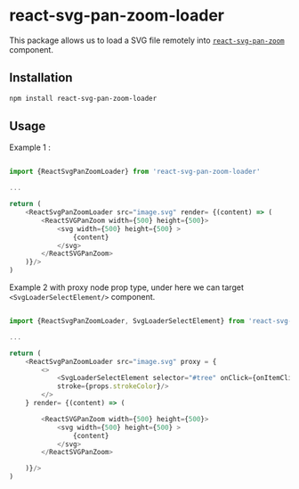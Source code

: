 # react-svg-pan-zoom-loader

This package allows us to load a SVG file remotely into [`react-svg-pan-zoom`](https://github.com/chrvadala/react-svg-pan-zoom)  component. 

## Installation
```sh
npm install react-svg-pan-zoom-loader
```

## Usage

Example 1 :

```js

import {ReactSvgPanZoomLoader} from 'react-svg-pan-zoom-loader'

...

return (
    <ReactSvgPanZoomLoader src="image.svg" render= {(content) => (
        <ReactSVGPanZoom width={500} height={500}>
            <svg width={500} height={500} >
                {content}
            </svg>  
        </ReactSVGPanZoom>
    )}/>
)
```

Example 2 with proxy node prop type, under here we can target `<SvgLoaderSelectElement/>` component.

```js

import {ReactSvgPanZoomLoader, SvgLoaderSelectElement} from 'react-svg-pan-zoom-loader'

...

return (
    <ReactSvgPanZoomLoader src="image.svg" proxy = {
        <> 
            <SvgLoaderSelectElement selector="#tree" onClick={onItemClick} 
            stroke={props.strokeColor}/> 
        </> 
    } render= {(content) => (

        <ReactSVGPanZoom width={500} height={500}>
            <svg width={500} height={500} >
                {content}
            </svg>  
        </ReactSVGPanZoom>

    )}/>
)
```
